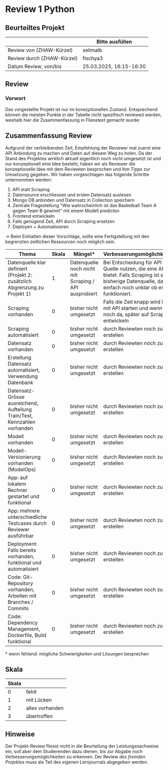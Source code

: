 ﻿# Review 1 Python

## Beurteiltes Projekt

|       | Bitte ausfüllen |
|-------|-----------------|
| Review von (ZHAW-Kürzel) |  selimalb          |
| Review durch (ZHAW-Kürzel) |  fischya3         |
| Datum Review, von/bis |  25.03.2025, 16:15-16:30    |

## Review

### Vorwort
Das vorgestellte Projekt ist nur im konezptionellen Zustand. Entsprechend können die meisten Punkte in der Tabelle nicht spezifisch reviewed werden, weshalb hier die Zusammenfassung in Fliesstext gemacht wurde:

## Zusammenfassung Review
Aufgrund der verbleibenden Zeit, Empfehlung der Reviewer mal zuerst eine API Anbindung zu machen und Daten auf diesem Weg zu holen. Da der Stand des Projektes wirklich aktuell eigentlich noch nicht umgesetzt ist und nur konzeptionell eine Idee besteht, haben wir als Reviewer die konzeptionelle Idee mit dem Reviewten besprochen und ihm Tipps zur Umsetzung gegeben. Wir haben vorgeschlagen das folgende Schritte unternommen werden: 
1. API statt Scraping
2. Datensource erschliessen und ersten Datensatz auslesen
3. Mongo DB anbinden und Datensatz in Collection speichern
4. Zentrale Fragestellung "Wie wahrscheinlich ist das Basketball Team A gegen Team B gewinnt" mit einem Modell predicten
5. Frontend entwickeln
6. Falls genügend Zeit, API durch Scraping ersetzen
7. Deployen + Automatisieren

-> Beim Einhalten dieser Vorschläge, sollte eine Fertigstellung mit den begrenzten zeitlichen Ressourcen noch möglich sein. 

| Thema                                                                      | Skala | Mängel* | Verbesserungsmöglichkeiten* |
|----------------------------------------------------------------------------|-------|--------|----------------------------|
| Datenquelle klar definiert (Projekt 2: zusätzlich Abgrenzung zu Projekt 1) | 1  | Datenquelle noch nicht mit Scraping / API ausprobiert  | Bei Entscheidung für API die Quelle nutzen, die eine API bietet. Falls Scraping ist es die bisherige Datenquelle, da einfach noch unklar ob es funktioniert.                       |
| Scraping vorhanden                                                         | 0 | bisher nicht umgesetzt | Falls die Zeit knapp wird lieber mit API starten und wenn Zeit noch da, später auf Scraping entwickeln                  |
| Scraping automatisiert                                                     | 0 | bisher nicht umgesetzt | durch Reviewten noch zu erstellen|
| Datensatz vorhanden                                                        | 0 | bisher nicht umgesetzt | durch Reviewten noch zu erstellen|
| Erstellung Datensatz automatisiert, Verwendung Datenbank                   | 0 | bisher nicht umgesetzt | durch Reviewten noch zu erstellen|
| Datensatz-Grösse ausreichend, Aufteilung Train/Test, Kennzahlen vorhanden  | 0 | bisher nicht umgesetzt | durch Reviewten noch zu erstellen|
| Modell vorhanden                                                           | 0 | bisher nicht umgesetzt | durch Reviewten noch zu erstellen|
| Modell-Versionierung vorhanden (ModelOps)                                  | 0 | bisher nicht umgesetzt | durch Reviewten noch zu erstellen|
| App: auf lokalem Rechner gestartet und funktional                          | 0 | bisher nicht umgesetzt | durch Reviewten noch zu erstellen|
| App: mehrere unterschiedliche Testcases durch Reviewer ausführbar          | 0 | bisher nicht umgesetzt | durch Reviewten noch zu erstellen|
| Deployment: Falls bereits vorhanden, funktional und automatisiert          | 0 | bisher nicht umgesetzt | durch Reviewten noch zu erstellen|
| Code: Git-Repository vorhanden, Arbeiten mit Branches / Commits            | 0 | bisher nicht umgesetzt | durch Reviewten noch zu erstellen|
| Code: Dependency Management, Dockerfile, Build funktional                  | 0 | bisher nicht umgesetzt | durch Reviewten noch zu erstellen|

\* wenn fehlend: mögliche Schwierigkeiten und Lösungen besprechen

## Skala

| Skala |                 |
|-------|-----------------|
| 0     | fehlt           |
| 1     | mit Lücken      |
| 2     | alles vorhanden |
| 3     | übertroffen     |

## Hinweise

Der Projekt-Review fliesst nicht in die Beurteilung der Leistungsnachweise ein, soll aber dem Studierenden dazu dienen, bis zur Abgabe noch Verbesserungsmöglichkeiten zu erkennen. Der Review *des fremden Projektes* muss als Teil des *eigenen* Lernjournals abgegeben werden.
